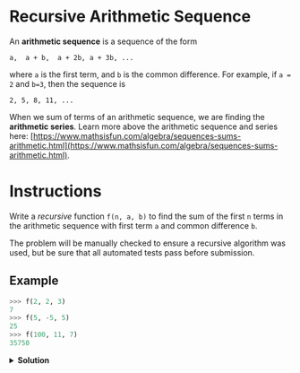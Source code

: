 # Recursive Arithmetic Sequence

An **arithmetic sequence** is a sequence of the form 

`a,  a + b,  a + 2b, a + 3b, ...`

where `a` is the first term, and `b` is the common difference. For example, if `a = 2` and `b=3`, then the sequence is 

`2, 5, 8, 11, ...`

When we sum of terms of an arithmetic sequence, we are finding the **arithmetic series**. Learn more above the arithmetic sequence and series here: [https://www.mathsisfun.com/algebra/sequences-sums-arithmetic.html](https://www.mathsisfun.com/algebra/sequences-sums-arithmetic.html). 

# Instructions

Write a *recursive* function `f(n, a, b)` to find the sum of the first `n` terms in the arithmetic sequence with first term `a` and common difference `b`.

The problem will be manually checked to ensure a recursive algorithm was used, but be sure that all automated tests pass before submission.

## Example

``` python
>>> f(2, 2, 3)
7
>>> f(5, -5, 5)
25
>>> f(100, 11, 7)
35750
```

<details>
<summary style="font-weight:bold">Solution</summary>
<br>

``` python
def f(n, a, b):
    if n == 0:
        return 0
    else:
        return a + f(n-1, a + b, b)
```

</details>